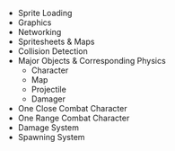   * Sprite Loading
  * Graphics
  * Networking
  * Spritesheets & Maps
  * Collision Detection
  * Major Objects & Corresponding Physics
    * Character
    * Map
    * Projectile
    * Damager
  * One Close Combat Character
  * One Range Combat Character
  * Damage System
  * Spawning System